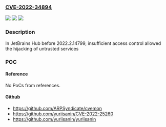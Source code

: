 ### [CVE-2022-34894](https://cve.mitre.org/cgi-bin/cvename.cgi?name=CVE-2022-34894)
![](https://img.shields.io/static/v1?label=Product&message=Hub&color=blue)
![](https://img.shields.io/static/v1?label=Version&message=n%2Fa&color=blue)
![](https://img.shields.io/static/v1?label=Vulnerability&message=CWE-284%20Improper%20Access%20Control&color=brighgreen)

### Description

In JetBrains Hub before 2022.2.14799, insufficient access control allowed the hijacking of untrusted services

### POC

#### Reference
No PoCs from references.

#### Github
- https://github.com/ARPSyndicate/cvemon
- https://github.com/yuriisanin/CVE-2022-25260
- https://github.com/yuriisanin/yuriisanin

